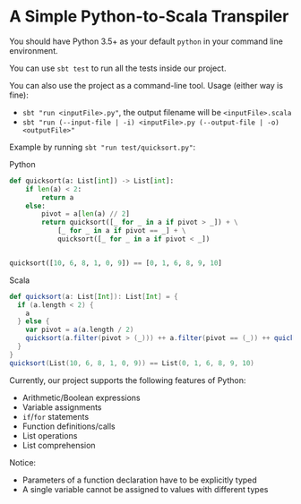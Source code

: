 # A Simple Python-to-Scala Transpiler

You should have Python 3.5+ as your default `python` in your command line environment.

You can use `sbt test` to run all the tests inside our project.

You can also use the project as a command-line tool. Usage (either way is fine):

- `sbt "run <inputFile>.py"`, the output filename will be `<inputFile>.scala`
- `sbt "run (--input-file | -i) <inputFile>.py (--output-file | -o) <outputFile>"`

Example by running `sbt "run test/quicksort.py"`:

Python

```python
def quicksort(a: List[int]) -> List[int]:
    if len(a) < 2:
        return a
    else:
        pivot = a[len(a) // 2]
        return quicksort([_ for _ in a if pivot > _]) + \
            [_ for _ in a if pivot == _] + \
            quicksort([_ for _ in a if pivot < _])


quicksort([10, 6, 8, 1, 0, 9]) == [0, 1, 6, 8, 9, 10]
```

Scala

```scala
def quicksort(a: List[Int]): List[Int] = {
  if (a.length < 2) {
    a
  } else {
    var pivot = a(a.length / 2)
    quicksort(a.filter(pivot > (_))) ++ a.filter(pivot == (_)) ++ quicksort(a.filter(pivot < (_)))
  }
}
quicksort(List(10, 6, 8, 1, 0, 9)) == List(0, 1, 6, 8, 9, 10)
```

Currently, our project supports the following features of Python:

- Arithmetic/Boolean expressions
- Variable assignments
- `if`/`for` statements
- Function definitions/calls
- List operations
- List comprehension

Notice:

- Parameters of a function declaration have to be explicitly typed
- A single variable cannot be assigned to values with different types